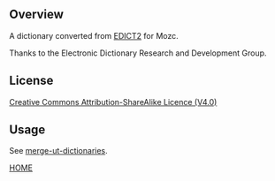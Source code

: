 ## Overview

A dictionary converted from [EDICT2](https://www.edrdg.org/wiki/index.php/JMdict-EDICT_Dictionary_Project) for Mozc.

Thanks to the Electronic Dictionary Research and Development Group.

## License

[Creative Commons Attribution-ShareAlike Licence (V4.0)](https://www.edrdg.org/edrdg/licence.html)

## Usage

See [merge-ut-dictionaries](https://github.com/utuhiro78/merge-ut-dictionaries).

[HOME](http://linuxplayers.g1.xrea.com/mozc-ut.html)
